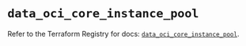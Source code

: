 # `data_oci_core_instance_pool`

Refer to the Terraform Registry for docs: [`data_oci_core_instance_pool`](https://registry.terraform.io/providers/oracle/oci/6.18.0/docs/data-sources/core_instance_pool).
